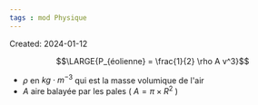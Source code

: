 ```yaml
---
tags : mod Physique
---
```

Created: 2024-01-12

$$\LARGE{P_{éolienne} = \frac{1}{2} \rho A v^3}$$

- $\rho$ en $kg \cdot m^{-3}$ qui est la masse volumique de l'air
- $A$ aire balayée par les pales ( $A = \pi \times R^2$ )